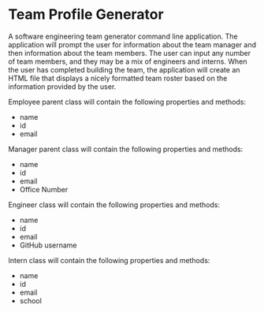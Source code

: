 # Team Profile Generator

A software engineering team generator command line application. The application will prompt the user for information about the team manager and then information about the team members. The user can input any number of team members, and they may be a mix of engineers and interns. When the user has completed building the team, the application will create an HTML file that displays a nicely formatted team roster based on the information provided by the user.

Employee parent class will contain the following properties and methods:
<ul>
  <li>name</li>
  <li>id</li>
  <li>email</li>
 </ul>
  
  Manager parent class will contain the following properties and methods:
<ul>
  <li>name</li>
  <li>id</li>
  <li>email</li>
  <li>Office Number</li>
 </ul>
  
  Engineer class will contain the following properties and methods:
<ul>
  <li>name</li>
  <li>id</li>
  <li>email</li>
  <li>GitHub username</li>
 </ul>
  
  Intern class will contain the following properties and methods:
<ul>
  <li>name</li>
  <li>id</li>
  <li>email</li>
  <li>school</li>
 </ul>
  
